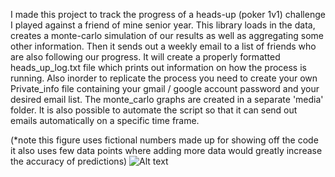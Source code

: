 I made this project to track the progress of a heads-up (poker 1v1) challenge I played against a friend of mine senior year. This library loads in the data, creates a monte-carlo simulation of our results as well as aggregating some other information. Then it sends out a weekly email to a list of friends who are also following our progress. It will create a properly formatted heads_up_log.txt file which prints out information on how the process is running. Also inorder to replicate the process you need to create your own Private_info file containing your gmail / google account password and your desired email list. The monte_carlo graphs are created in a separate 'media' folder. It is also possible to automate the script so that it can send out emails automatically on a specific time frame. 

(*note this figure uses fictional numbers made up for showing off the code it also uses few data points where adding more data would greatly increase the accuracy of predictions)
![Alt text](https://github.com/jcpearlson/Poker_Simulator_and_Heads_Up_Messanger/blob/main/media/12%3A36%3A28.267403_monte_carlo.png)

